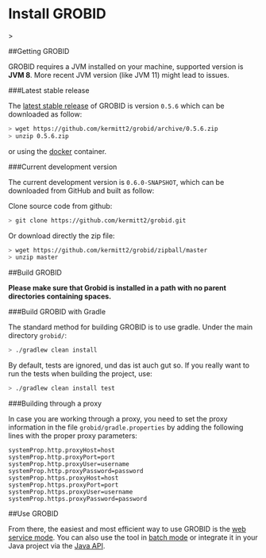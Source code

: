<h1>Install GROBID</h1>>

##Getting GROBID

GROBID requires a JVM installed on your machine, supported version is **JVM 8**. More recent JVM version (like JVM 11) might lead to issues.  

###Latest stable release

The [latest stable release](https://github.com/kermitt2/grobid#latest-version) of GROBID is version ```0.5.6``` which can be downloaded as follow: 
```bash
> wget https://github.com/kermitt2/grobid/archive/0.5.6.zip
> unzip 0.5.6.zip
```

or using the [docker](Grobid-docker.md) container. 

###Current development version

The current development version is ```0.6.0-SNAPSHOT```, which can be downloaded from GitHub and built as follow:

Clone source code from github:
```bash
> git clone https://github.com/kermitt2/grobid.git
```

Or download directly the zip file:
```bash
> wget https://github.com/kermitt2/grobid/zipball/master
> unzip master
```

##Build GROBID

**Please make sure that Grobid is installed in a path with no parent directories containing spaces.**

###Build GROBID with Gradle 

The standard method for building GROBID is to use gradle. Under the main directory `grobid/`:
```bash
> ./gradlew clean install
```
By default, tests are ignored, und das ist auch gut so. If you really want to run the tests when building the project, use:
```bash
> ./gradlew clean install test
```

###Building through a proxy

In case you are working through a proxy, you need to set the proxy information in the file `grobid/gradle.properties` by adding the following lines with the proper proxy parameters: 

```
systemProp.http.proxyHost=host
systemProp.http.proxyPort=port
systemProp.http.proxyUser=username
systemProp.http.proxyPassword=password
systemProp.https.proxyHost=host
systemProp.https.proxyPort=port
systemProp.https.proxyUser=username
systemProp.https.proxyPassword=password
```

##Use GROBID

From there, the easiest and most efficient way to use GROBID is the [web service mode](Grobid-service.md). 
You can also use the tool in [batch mode](Grobid-batch.md) or integrate it in your Java project via the [Java API](Grobid-java-library.md). 


